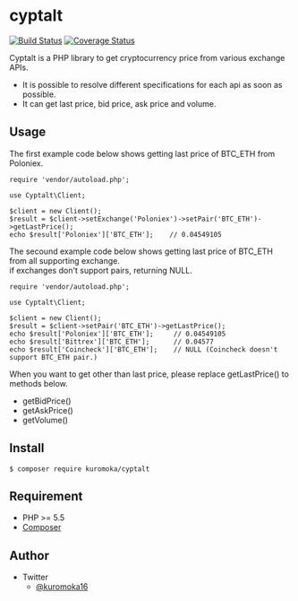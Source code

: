 # cyptalt
[![Build Status](https://travis-ci.org/kuromoka/cyptalt.svg?branch=master)](https://travis-ci.org/kuromoka/cyptalt)
[![Coverage Status](https://coveralls.io/repos/github/kuromoka/cyptalt/badge.svg?branch=)](https://coveralls.io/github/kuromoka/cyptalt?branch=)

Cyptalt is a PHP library to get cryptocurrency price from various exchange APIs.
- It is possible to resolve different specifications for each api as soon as possible.
- It can get last price, bid price, ask price and volume.

## Usage

The first example code below shows getting last price of BTC_ETH from Poloniex.

```
require 'vendor/autoload.php';

use Cyptalt\Client;

$client = new Client();
$result = $client->setExchange('Poloniex')->setPair('BTC_ETH')->getLastPrice();
echo $result['Poloniex']['BTC_ETH'];    // 0.04549105
```

The secound example code below shows getting last price of BTC_ETH from all supporting exchange.  
if exchanges don't support pairs, returning NULL.

```
require 'vendor/autoload.php';

use Cyptalt\Client;

$client = new Client();
$result = $client->setPair('BTC_ETH')->getLastPrice();
echo $result['Poloniex']['BTC_ETH'];     // 0.04549105
echo $result['Bittrex']['BTC_ETH'];      // 0.04577
echo $result['Coincheck']['BTC_ETH'];    // NULL (Coincheck doesn't support BTC_ETH pair.)
```

When you want to get other than last price, please replace getLastPrice() to methods below.

- getBidPrice()
- getAskPrice()
- getVolume()

## Install

```
$ composer require kuromoka/cyptalt
```

## Requirement

- PHP >= 5.5
- [Composer](https://getcomposer.org/)

## Author

- Twitter  
  - [@kuromoka16](https://twitter.com/kuromoka16)
